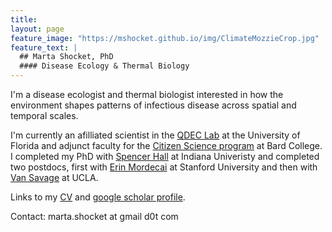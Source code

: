 ```yaml
---
title: 
layout: page
feature_image: "https://mshocket.github.io/img/ClimateMozzieCrop.jpg"
feature_text: |
  ## Marta Shocket, PhD
  #### Disease Ecology & Thermal Biology
---
```


I'm a disease ecologist and thermal biologist interested in how the environment shapes patterns of infectious disease across spatial and temporal scales. 

I'm currently an afilliated scientist in the [QDEC Lab](https://www.sadieryan.net) at the University of Florida and adjunct faculty for the [Citizen Science program](https://citizenscience.bard.edu/) at Bard College. I completed my PhD with [Spencer Hall](https://hall.lab.indiana.edu/) at Indiana Univeristy and completed two postdocs, first with [Erin Mordecai](https://www.mordecailab.com/) at Stanford University and then with [Van Savage](https://vsavage.faculty.biomath.ucla.edu/) at UCLA.

Links to my [CV](https://mshocket.github.io/MartaShocketCV2022.pdf) and [google scholar profile](https://scholar.google.com/citations?user=ibd-mm0AAAAJ&hl=en&oi=ao).

Contact: marta.shocket at gmail d0t com
